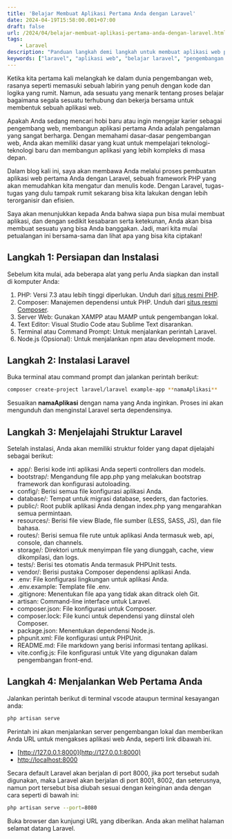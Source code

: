 ```yaml
---
title: 'Belajar Membuat Aplikasi Pertama Anda dengan Laravel'
date: 2024-04-19T15:58:00.001+07:00
draft: false
url: /2024/04/belajar-membuat-aplikasi-pertama-anda-dengan-laravel.html
tags: 
    - Laravel
description: "Panduan langkah demi langkah untuk membuat aplikasi web pertama Anda menggunakan Laravel. Cocok untuk pemula yang ingin belajar pengembangan web."
keywords: ["laravel", "aplikasi web", "belajar laravel", "pengembangan web", "tutorial laravel"]
---
```


Ketika kita pertama kali melangkah ke dalam dunia pengembangan web, rasanya seperti memasuki sebuah labirin yang penuh dengan kode dan logika yang rumit. Namun, ada sesuatu yang menarik tentang proses belajar bagaimana segala sesuatu terhubung dan bekerja bersama untuk membentuk sebuah aplikasi web.

Apakah Anda sedang mencari hobi baru atau ingin mengejar karier sebagai pengembang web, membangun aplikasi pertama Anda adalah pengalaman yang sangat berharga. Dengan memahami dasar-dasar pengembangan web, Anda akan memiliki dasar yang kuat untuk mempelajari teknologi-teknologi baru dan membangun aplikasi yang lebih kompleks di masa depan.

Dalam blog kali ini, saya akan membawa Anda melalui proses pembuatan aplikasi web pertama Anda dengan Laravel, sebuah framework PHP yang akan memudahkan kita mengatur dan menulis kode. Dengan Laravel, tugas-tugas yang dulu tampak rumit sekarang bisa kita lakukan dengan lebih terorganisir dan efisien.

Saya akan menunjukkan kepada Anda bahwa siapa pun bisa mulai membuat aplikasi, dan dengan sedikit kesabaran serta ketekunan, Anda akan bisa membuat sesuatu yang bisa Anda banggakan. Jadi, mari kita mulai petualangan ini bersama-sama dan lihat apa yang bisa kita ciptakan!

Langkah 1: Persiapan dan Instalasi
----------------------------------

Sebelum kita mulai, ada beberapa alat yang perlu Anda siapkan dan install di komputer Anda:

1.  PHP: Versi 7.3 atau lebih tinggi diperlukan. Unduh dari [situs resmi PHP](https://www.php.net).
2.  Composer: Manajemen dependensi untuk PHP. Unduh dari [situs resmi Composer](https://getcomposer.org).
3.  Server Web: Gunakan XAMPP atau MAMP untuk pengembangan lokal.
4.  Text Editor: Visual Studio Code atau Sublime Text disarankan.
5.  Terminal atau Command Prompt: Untuk menjalankan perintah Laravel.
6.  Node.js (Opsional): Untuk menjalankan npm atau development mode.

Langkah 2: Instalasi Laravel
----------------------------

Buka terminal atau command prompt dan jalankan perintah berikut:

```bash
composer create-project laravel/laravel example-app **namaAplikasi**
```

Sesuaikan **namaAplikasi** dengan nama yang Anda inginkan. Proses ini akan mengunduh dan menginstal Laravel serta dependensinya.

Langkah 3: Menjelajahi Struktur Laravel
---------------------------------------

Setelah instalasi, Anda akan memiliki struktur folder yang dapat dijelajahi sebagai berikut:

*   app/: Berisi kode inti aplikasi Anda seperti controllers dan models.
*   bootstrap/: Mengandung file app.php yang melakukan bootstrap framework dan konfigurasi autoloading.
*   config/: Berisi semua file konfigurasi aplikasi Anda.
*   database/: Tempat untuk migrasi database, seeders, dan factories.
*   public/: Root publik aplikasi Anda dengan index.php yang mengarahkan semua permintaan.
*   resources/: Berisi file view Blade, file sumber (LESS, SASS, JS), dan file bahasa.
*   routes/: Berisi semua file rute untuk aplikasi Anda termasuk web, api, console, dan channels.
*   storage/: Direktori untuk menyimpan file yang diunggah, cache, view dikompilasi, dan logs.
*   tests/: Berisi tes otomatis Anda termasuk PHPUnit tests.
*   vendor/: Berisi pustaka Composer dependensi aplikasi Anda.
*   .env: File konfigurasi lingkungan untuk aplikasi Anda.
*   .env.example: Template file .env.
*   .gitignore: Menentukan file apa yang tidak akan ditrack oleh Git.
*   artisan: Command-line interface untuk Laravel.
*   composer.json: File konfigurasi untuk Composer.
*   composer.lock: File kunci untuk dependensi yang diinstal oleh Composer.
*   package.json: Menentukan dependensi Node.js.
*   phpunit.xml: File konfigurasi untuk PHPUnit.
*   README.md: File markdown yang berisi informasi tentang aplikasi.
*   vite.config.js: File konfigurasi untuk Vite yang digunakan dalam pengembangan front-end.

Langkah 4: Menjalankan Web Pertama Anda
---------------------------------------

Jalankan perintah berikut di terminal vscode ataupun terminal kesayangan anda:

```bash
php artisan serve
```

Perintah ini akan menjalankan server pengembangan lokal dan memberikan Anda URL untuk mengakses aplikasi web Anda, seperti link dibawah ini.

*   [http://127.0.0.1:8000](http://127.0.0.1:8000)
*   [http://localhost:8000](http://localhost:8000)

Secara default Laravel akan berjalan di port 8000, jika port tersebut sudah digunakan, maka Laravel akan berjalan di port 8001, 8002, dan seterusnya, namun port tersebut bisa diubah sesuai dengan keinginan anda dengan cara seperti di bawah ini:

```bash
php artisan serve --port=8080

```

Buka browser dan kunjungi URL yang diberikan. Anda akan melihat halaman selamat datang Laravel.
